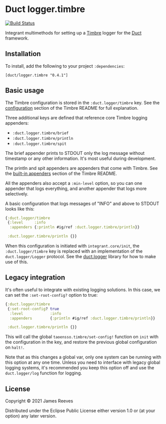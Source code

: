 # Duct logger.timbre

[![Build Status](https://travis-ci.org/duct-framework/logger.timbre.svg?branch=master)](https://travis-ci.org/duct-framework/logger.timbre)

Integrant multimethods for setting up a [Timbre][] logger for the
[Duct][] framework.

[timbre]: https://github.com/ptaoussanis/timbre
[duct]: https://github.com/duct-framework/duct

## Installation

To install, add the following to your project `:dependencies`:

    [duct/logger.timbre "0.4.1"]

## Basic usage

The Timbre configuration is stored in the `:duct.logger/timbre`
key. See the [configuration][] section of the Timbre README for full
explanation.

Three additional keys are defined that reference core Timbre logging
appenders:

* `:duct.logger.timbre/brief`
* `:duct.logger.timbre/println`
* `:duct.logger.timbre/spit`

The brief appender prints to STDOUT only the log message without
timestamp or any other information. It's most useful during
development.

The println and spit appenders are appenders that come with Timbre.
See the [built-in appenders][] section of the Timbre README.

All the appenders also accept a `:min-level` option, so you can one
appender that logs everything, and another appender that logs more
selectively.

A basic configuration that logs messages of "INFO" and above to STDOUT
looks like this:

```clojure
{:duct.logger/timbre
 {:level     :info
  :appenders {:println #ig/ref :duct.logger.timbre/println}}

 :duct.logger.timbre/println {}}
```

When this configuration is initiated with `integrant.core/init`, the
`:duct.logger/timbre` key is replaced with an implementation of the
`duct.logger/Logger` protocol. See the [duct.logger][] library for how
to make use of this.

[configuration]: https://github.com/ptaoussanis/timbre/blob/master/README.md#configuration
[built-in appenders]: https://github.com/ptaoussanis/timbre/blob/master/README.md#built-in-appenders
[duct.logger]: https://github.com/duct-framework/logger

## Legacy integration

It's often useful to integrate with existing logging solutions. In
this case, we can set the `:set-root-config?` option to true:

```clojure
{:duct.logger/timbre
 {:set-root-config? true
  :level            :info
  :appenders        {:println #ig/ref :duct.logger.timbre/println}}

 :duct.logger.timbre/println {}}
```

This will call the global `taoensso.timbre/set-config!` function on
`init` with the configuration in the key, and restore the previous
global configuration on `halt!`.

Note that as this changes a global var, only one system can be running
with this option at any one time. Unless you need to interface with
legacy global logging systems, it's recommended you keep this option
off and use the `duct.logger/log` function for logging.

## License

Copyright © 2021 James Reeves

Distributed under the Eclipse Public License either version 1.0 or (at
your option) any later version.
